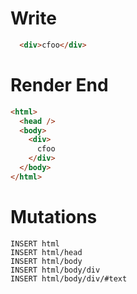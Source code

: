 # Write
```html
  <div>cfoo</div>
```

# Render End
```html
<html>
  <head />
  <body>
    <div>
      cfoo
    </div>
  </body>
</html>
```

# Mutations
```
INSERT html
INSERT html/head
INSERT html/body
INSERT html/body/div
INSERT html/body/div/#text
```